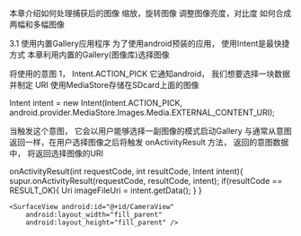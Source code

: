 


本章介绍如何处理捕获后的图像
缩放，旋转图像
调整图像亮度，对比度
如何合成两幅和多幅图像



3.1 使用内置Gallery应用程序
为了使用android预装的应用， 使用Intent是最快捷方式
本章利用内置的Gallery(图像库)选择图像

将使用的意图
1， Intent.ACTION_PICK   它通知android， 我们想要选择一块数据
并制定 URI   使用MediaStore存储在SDcard上面的图像

Intent intent = new Intent(Intent.ACTION_PICK, android.provider.MediaStore.Images.Media.EXTERNAL_CONTENT_URI);

当触发这个意图， 它会以用户能够选择一副图像的模式启动Gallery
与通常从意图返回一样，在用户选择图像之后将触发 onActivityResult 方法， 返回的意图数据中， 将返回选择图像的URI

onActivityResult(int requestCode, int resultCode, Intent intent){
     supur.onActivityResult(requestCode, resultCode, intent);
     if(resultCode == RESULT_OK){
          Uri imageFileUri = intent.getData();
     }
}



<?xml version="1.0" encoding="utf-8"?>
<manifest xmlns:android="http://schemas.android.com/apk/res/android"
    package="com.example.chenpiyang.previewsize">
    <uses-permission android:name="android.permission.RECORD_AUDIO"></uses-permission>
    <uses-permission android:name="android.permission.CAMERA"></uses-permission>
    <uses-permission android:name="android.permission.WRITE_EXTERNAL_STORAGE"></uses-permission>
    <uses-permission android:name="android.permission.READ_EXTERNAL_STORAGE"></uses-permission>
    <application
        android:allowBackup="true"
        android:icon="@mipmap/ic_launcher"
        android:label="@string/app_name"
        android:roundIcon="@mipmap/ic_launcher_round"
        android:supportsRtl="true"
        android:theme="@style/AppTheme">
        <activity android:name=".MainActivity">
            <intent-filter>
                <action android:name="android.intent.action.MAIN" />
                <category android:name="android.intent.category.LAUNCHER" />
            </intent-filter>
        </activity>
    </application>
</manifest>



<?xml version="1.0" encoding="utf-8"?>
<LinearLayout xmlns:android="http://schemas.android.com/apk/res/android"
    android:layout_width="fill_parent" android:layout_height="fill_parent" android:orientation="vertical">

    <SurfaceView android:id="@+id/CameraView"
        android:layout_width="fill_parent"
        android:layout_height="fill_parent" />
</LinearLayout>


